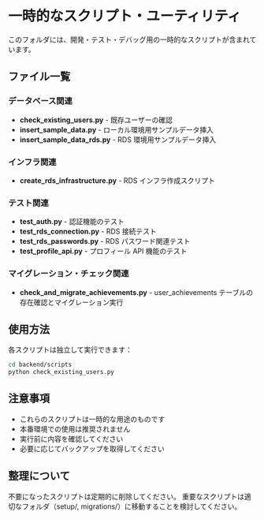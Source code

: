 # 一時的なスクリプト・ユーティリティ

このフォルダには、開発・テスト・デバッグ用の一時的なスクリプトが含まれています。

## ファイル一覧

### データベース関連

- **check_existing_users.py** - 既存ユーザーの確認
- **insert_sample_data.py** - ローカル環境用サンプルデータ挿入
- **insert_sample_data_rds.py** - RDS 環境用サンプルデータ挿入

### インフラ関連

- **create_rds_infrastructure.py** - RDS インフラ作成スクリプト

### テスト関連

- **test_auth.py** - 認証機能のテスト
- **test_rds_connection.py** - RDS 接続テスト
- **test_rds_passwords.py** - RDS パスワード関連テスト
- **test_profile_api.py** - プロフィール API 機能のテスト

### マイグレーション・チェック関連

- **check_and_migrate_achievements.py** - user_achievements テーブルの存在確認とマイグレーション実行

## 使用方法

各スクリプトは独立して実行できます：

```bash
cd backend/scripts
python check_existing_users.py
```

## 注意事項

- これらのスクリプトは一時的な用途のものです
- 本番環境での使用は推奨されません
- 実行前に内容を確認してください
- 必要に応じてバックアップを取得してください

## 整理について

不要になったスクリプトは定期的に削除してください。
重要なスクリプトは適切なフォルダ（setup/, migrations/）に移動することを検討してください。
